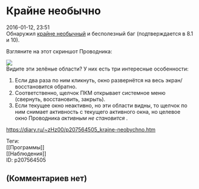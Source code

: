 Крайне необычно
===============

  
2016-01-12, 23:51  
 Обнаружил  [крайне необычный](http://drugoe-kino.livejournal.com/2933298.html?thread=62082098#t62082098)  и бесполезный баг (подтверждается в 8.1 и 10).   
   
 Взгляните на этот скриншот Проводника:   
   
  ![](http://i.imgur.com/eugCpzO.png)    
 Видите эти зелёные области? У них есть три интересные особенности:   
 1. Если два раза по ним кликнуть, окно развернётся на весь экран/восстановится обратно.   
 2. Соответственно, щелчок ПКМ открывает системное меню (свернуть, восстановить, закрыть).   
 3. Если текущее окно неактивно, но эти области видны, то щелчок по ним снимает активность с текущего активного окна, но целевое окно Проводника  *активным не становится*  .   
  
<https://diary.ru/~zHz00/p207564505_krajne-neobychno.htm>  
  
Теги:  
[[Программы]]  
[[Наблюдения]]  
ID: p207564505  


(Комментариев нет)
------------------